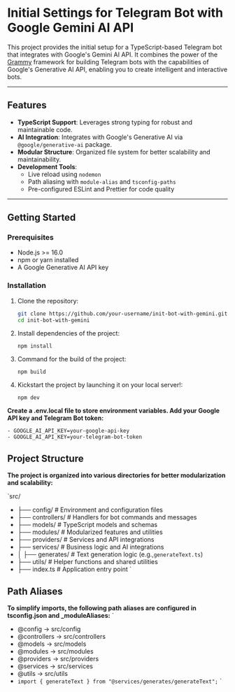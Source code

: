 # Initial Settings for Telegram Bot with Google Gemini AI API

This project provides the initial setup for a TypeScript-based Telegram bot that integrates with Google's Gemini AI API. It combines the power of the [Grammy](https://grammy.dev) framework for building Telegram bots with the capabilities of Google's Generative AI API, enabling you to create intelligent and interactive bots.

---

## Features

- **TypeScript Support**: Leverages strong typing for robust and maintainable code.
- **AI Integration**: Integrates with Google's Generative AI via `@google/generative-ai` package.
- **Modular Structure**: Organized file system for better scalability and maintainability.
- **Development Tools**:
  - Live reload using `nodemon`
  - Path aliasing with `module-alias` and `tsconfig-paths`
  - Pre-configured ESLint and Prettier for code quality

---

## Getting Started

### Prerequisites

- Node.js >= 16.0
- npm or yarn installed
- A Google Generative AI API key

### Installation

1. Clone the repository:

   ```bash
   git clone https://github.com/your-username/init-bot-with-gemini.git
   cd init-bot-with-gemini
   ```

2. Install dependencies of the project:

   ```
   npm install
   ```

3. Command for the build of the project:

   ```
   npm build
   ```

4. Kickstart the project by launching it on your local server!:

   ```
   npm dev
   ```

**Create a .env.local file to store environment variables. Add your Google API key and Telegram Bot token:**

```
- GOOGLE_AI_API_KEY=your-google-api-key
- GOOGLE_AI_API_KEY=your-telegram-bot-token
```

## Project Structure

**The project is organized into various directories for better modularization and scalability:**

`src/

- ├── config/ # Environment and configuration files
- ├── controllers/ # Handlers for bot commands and messages
- ├── models/ # TypeScript models and schemas
- ├── modules/ # Modularized features and utilities
- ├── providers/ # Services and API integrations
- ├── services/ # Business logic and AI integrations
- │ ├── generates/ # Text generation logic (e.g.,`generateText.ts`)
- ├── utils/ # Helper functions and shared utilities
- ├── index.ts # Application entry point
  `

## Path Aliases

**To simplify imports, the following path aliases are configured in tsconfig.json and \_moduleAliases:**
`

- @config → src/config
- @controllers → src/controllers
- @models → src/models
- @modules → src/modules
- @providers → src/providers
- @services → src/services
- @utils → src/utils
- `import { generateText } from "@services/generates/generateText";`
  `
